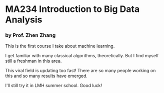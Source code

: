 # MA234 Introduction to Big Data Analysis

### by Prof. Zhen Zhang

This is the first course I take about machine learning.

I get familiar with many classical algorithms, theoretically. But I find myself still a freshman in this area.

This viral field is updating too fast! There are so many people working on this and so many results have emerged.

I'll still try it in LMH summer school. Good luck!
